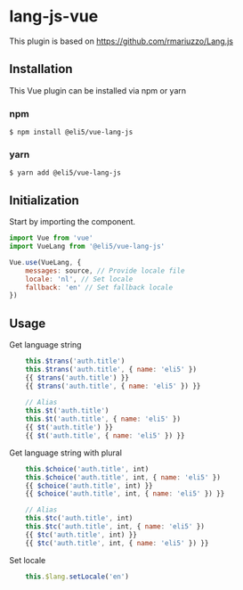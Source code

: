 # lang-js-vue

This plugin is based on https://github.com/rmariuzzo/Lang.js

## Installation
This Vue plugin can be installed via npm or yarn

### npm 
```
$ npm install @eli5/vue-lang-js
```

### yarn
```
$ yarn add @eli5/vue-lang-js
```

## Initialization

Start by importing the component.

```javascript
import Vue from 'vue'
import VueLang from '@eli5/vue-lang-js'

Vue.use(VueLang, {
    messages: source, // Provide locale file
    locale: 'nl', // Set locale
    fallback: 'en' // Set fallback locale
})
```

## Usage

Get language string
```javascript
    this.$trans('auth.title')
    this.$trans('auth.title', { name: 'eli5' })
    {{ $trans('auth.title') }}
    {{ $trans('auth.title', { name: 'eli5' }) }}
    
    // Alias
    this.$t('auth.title')
    this.$t('auth.title', { name: 'eli5' })
    {{ $t('auth.title') }}
    {{ $t('auth.title', { name: 'eli5' }) }}
```

Get language string with plural
```javascript
    this.$choice('auth.title', int)
    this.$choice('auth.title', int, { name: 'eli5' })
    {{ $choice('auth.title', int) }}
    {{ $choice('auth.title', int, { name: 'eli5' }) }}

    // Alias
    this.$tc('auth.title', int)
    this.$tc('auth.title', int, { name: 'eli5' })
    {{ $tc('auth.title', int) }}
    {{ $tc('auth.title', int, { name: 'eli5' }) }}
```

Set locale
```javascript
    this.$lang.setLocale('en')
```
